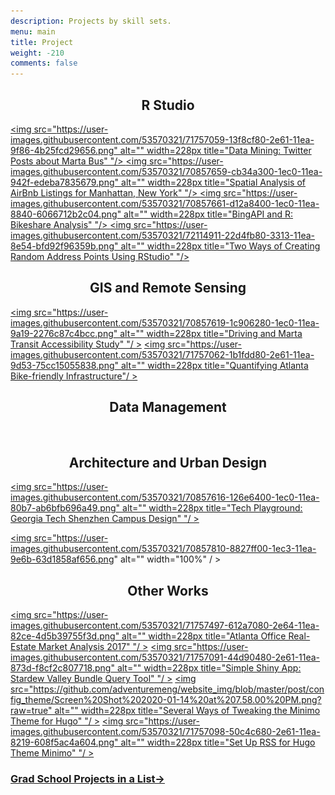 ```yaml
---
description: Projects by skill sets.
menu: main
title: Project
weight: -210
comments: false
---
```


## <center>R Studio</center>
[<img src="https://user-images.githubusercontent.com/53570321/71757059-13f8cf80-2e61-11ea-9f86-4b25fcd29656.png" alt="" width=228px title="Data Mining: Twitter Posts about Marta Bus" "/> ](/doc/data-mining-twitter-posts-about-marta-bus/)
[<img src="https://user-images.githubusercontent.com/53570321/70857659-cb34a300-1ec0-11ea-942f-edeba7835679.png" alt="" width=228px title="Spatial Analysis of AirBnb Listings for Manhattan, New York" "/> ](/doc/spatial-analysis-of-airbnb-listings-for-manhattan-new-york/)
[<img src="https://user-images.githubusercontent.com/53570321/70857661-d12a8400-1ec0-11ea-8840-6066712b2c04.png" alt="" width=228px title="BingAPI and R: Bikeshare Analysis" "/> ](/doc/analyzing-bikeshare-activity-using-r-and-bing-api/)
[<img src="https://user-images.githubusercontent.com/53570321/72114911-22d4fb80-3313-11ea-8e54-bfd92f96359b.png" alt="" width=228px title="Two Ways of Creating Random Address Points Using RStudio" "/> ](/post/two-ways-of-creating-random-address-points-using-rstudio/)



## <center>GIS and Remote Sensing</center>

[<img src="https://user-images.githubusercontent.com/53570321/70857619-1c906280-1ec0-11ea-9a19-2276c87c4bcc.png" alt="" width=228px title="Driving and Marta Transit Accessibility Study" "/ >](/doc/driving-and-marta-transit-accessibility-study/)
[<img src="https://user-images.githubusercontent.com/53570321/71757062-1b1fdd80-2e61-11ea-9d53-75cc15055838.png"  alt="" width=228px title="Quantifying Atlanta Bike-friendly Infrastructure"/ >](/doc/quantifying-atlanta-bike-friendly-infrastructure/)
[<img src="https://user-images.githubusercontent.com/53570321/70857629-3d58b800-1ec0-11ea-91ad-ce0a8e6956dc.png" alt="" width=228px title="Remote sensing: Land Use Change Detection in Malawi" />](/doc/malawi-land-use-change-detection-using-remote-sensing-methods/)


## <center>Data Management</center>

[<img src="https://user-images.githubusercontent.com/53570321/70857624-2e720580-1ec0-11ea-9e22-c277645e23af.png" alt="" width=228px title="Puerto Rico Studio: A Data Tool Using Tableau" />](/doc/puerto-rico-studio-a-data-tool-using-tableau/)
[<img src="https://user-images.githubusercontent.com/53570321/71757081-2ecb4400-2e61-11ea-95fd-eed72f52712c.png" alt="" width=228px title="Google Earth Engine: Easier Way to Download Satellite Images" />](/post/google-earth-engine-easier-way-to-download-satellite-images/)
[<img src="https://user-images.githubusercontent.com/53570321/71757086-35f25200-2e61-11ea-8a99-f7b2dbe5bd7a.png" alt="" width=228px title="Google Earth Engine: Easier Way to Download Satellite Images" />](/post/working-with-arcgis-mosaic-datasets-add-extract-and-management/)



## <center>Architecture and Urban Design</center>

[<img src="https://user-images.githubusercontent.com/53570321/70857616-126e6400-1ec0-11ea-80b7-ab6bfb696a49.png" alt="" width=228px title="Tech Playground: Georgia Tech Shenzhen Campus Design" "/ >](/doc/tech-playground-the-georgia-tech-shenzhen-campus-design/)

<a href="/images/Portfolio_MengGao.pdf" target="_blank"><img src="https://user-images.githubusercontent.com/53570321/70857810-8827ff00-1ec3-11ea-9e6b-63d1858af656.png" alt="" width="100%" / ></a>

## <center>Other Works</center>

[<img src="https://user-images.githubusercontent.com/53570321/71757497-612a7080-2e64-11ea-82ce-4d5b39755f3d.png" alt="" width=228px title="Atlanta Office Real-Estate Market Analysis 2017" "/ >](/doc/atlanta-office-real-estate-market-analysis-2017/)
[<img src="https://user-images.githubusercontent.com/53570321/71757091-44d90480-2e61-11ea-873d-f8cf2c807718.png" alt="" width=228px title="Simple Shiny App: Stardew Valley Bundle Query Tool" "/ >](/post/simple-shiny-app-stardew-valley-bundle-query-tool/)
[<img src="https://github.com/adventuremeng/website_img/blob/master/post/config_theme/Screen%20Shot%202020-01-14%20at%207.58.00%20PM.png?raw=true" alt="" width=228px title="Several Ways of Tweaking the Minimo Theme for Hugo" "/ >](/post/several-ways-of-tweaking-the-minimo-theme-for-hugo/)
[<img src="https://user-images.githubusercontent.com/53570321/71757098-50c4c680-2e61-11ea-8219-608f5ac4a604.png" alt="" width=228px title="Set Up RSS for Hugo Theme Minimo" "/ >](/post/set-up-rss-for-hugo-theme-minimo/)

### [Grad School Projects in a List→](/doc)


